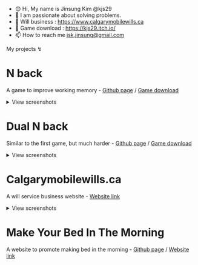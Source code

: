 - 😊 Hi, My name is Jinsung Kim @kjs29
- 🌟 I am passionate about solving problems.
- 📄 Will business : https://www.calgarymobilewills.ca
- 🎲 Game download : https://kjs29.itch.io/
- 📫 How to reach me <E-mail> jsk.jinsung@gmail.com
  
My projects ↯

# N back

A game to improve working memory - [Github page](https://github.com/kjs29/nback) / [Game download](https://kjs29.itch.io/nback)

<details>
  <summary>View screenshots</summary>
  
  <p float="left">
    <img width="250" alt="Screenshot 2022-12-15 at 5 19 04 PM" src="https://user-images.githubusercontent.com/96529477/207994238-0635367d-a038-43d1-9bf9-0d5e2d864c72.png">
    <img width="250" alt="Screenshot 2022-12-15 at 5 26 31 PM" src="https://user-images.githubusercontent.com/96529477/207994639-78b21f5a-4a44-4dbb-b528-1039ab67cd8f.png">
    <img width="250" alt="Screenshot 2022-12-15 at 5 27 47 PM" src="https://user-images.githubusercontent.com/96529477/207994648-a2cd124c-866c-49d5-862e-ff3da6b033f1.png">
  </p>

</details>

# Dual N back

Similar to the first game, but much harder - [Github page](https://github.com/kjs29/dual_nback) / [Game download](https://kjs29.itch.io/dualnback)

<details>
  <summary>View screenshots</summary>
  
  
  <p float="left">
    <img width="250" alt="Screenshot 2022-12-16 at 5 19 31 AM" src="https://user-images.githubusercontent.com/96529477/208098017-426e2adf-437c-43aa-b909-900e7e3c045f.png">
    <img width="250" alt="Screenshot 2022-12-16 at 5 29 24 AM" src="https://user-images.githubusercontent.com/96529477/208099008-c8e8f1b3-dd92-49aa-b9f7-02634a9a1101.png">
    <img width="250" alt="Screenshot 2022-12-16 at 5 30 45 AM" src="https://user-images.githubusercontent.com/96529477/208099049-7897efba-1e3a-4da8-9160-f00a9660e307.png">
    <img width="250" alt="Screenshot 2022-12-16 at 5 30 53 AM" src="https://user-images.githubusercontent.com/96529477/208099085-2ca1433e-001a-493e-92aa-faed166b2d6e.png">
    <img width="250" alt="Screenshot 2022-12-16 at 5 31 21 AM" src="https://user-images.githubusercontent.com/96529477/208099114-f98f15c2-d52f-4530-badc-f88030c1eef9.png">
    <img width="250" alt="image" src="https://user-images.githubusercontent.com/96529477/208099337-436c8701-1d6d-4e48-a410-948d7ac37f42.png">
  </p>
</details>
  
# Calgarymobilewills.ca 
  
A will service business website - [Website link](https://www.calgarymobilewills.ca)

<details>

  <summary>View screenshots</summary>
  
  <p float="left">
    <img width="400" src="https://user-images.githubusercontent.com/96529477/223351110-b6e8828e-8af6-4361-8935-dabaa7b3866f.png" alt="calgarymobilewills home top">
    <img width="400" alt="image" src="https://user-images.githubusercontent.com/96529477/223351868-7acc4d53-9210-480e-a799-374c850d61e0.png" alt="calgarymobilewills home services and prices">
    <img width="400" alt="image" src="https://user-images.githubusercontent.com/96529477/223352696-a9a159f9-e429-4416-b26c-96405fe131c9.png" alt="calgarymobilewills home common questions">
    <img width="400" src="https://user-images.githubusercontent.com/96529477/223351955-7179393e-eab4-4d33-b612-6f4db49bc02a.png" alt="calgarymobilewills home contact">
  </p>
</details>

# Make Your Bed In The Morning
  
A website to promote making bed in the morning - [Github page](https://github.com/kjs29/how-to-make-a-social-media-website) / [Website link](http://kjs3980.pythonanywhere.com)

<!---
kjs29/kjs29 is a ✨ special ✨ repository because its `README.md` (this file) appears on your GitHub profile.
You can click the Preview link to take a look at your changes.
--->



